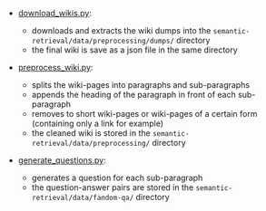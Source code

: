  
- [download_wikis.py](/src/preprocessing/download_wikis.py):
    - downloads and extracts the wiki dumps into the `semantic-retrieval/data/preprocessing/dumps/` directory
    - the final wiki is save as a json file in the same directory

- [preprocess_wiki.py](/src/preprocessing/preprocess_wiki.py):
    - splits the wiki-pages into paragraphs and sub-paragraphs
    - appends the heading of the paragraph in front of each sub-paragraph
    - removes to short wiki-pages or wiki-pages of a certain form (containing only a link for example)
    - the cleaned wiki is stored in the `semantic-retrieval/data/preprocessing/` directory

- [generate_questions.py](/src/preprocessing/generate_questions.py):
    - generates a question for each sub-paragraph
    - the question-answer pairs are stored in the `semantic-retrieval/data/fandom-qa/` directory